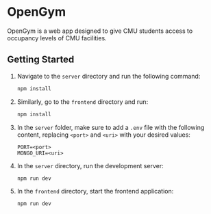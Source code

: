 # OpenGym

OpenGym is a web app designed to give CMU students access to occupancy levels of CMU facilities.

## Getting Started

1. Navigate to the `server` directory and run the following command:

    ```bash
    npm install
    ```

2. Similarly, go to the `frontend` directory and run:

    ```bash
    npm install
    ```

3. In the `server` folder, make sure to add a `.env` file with the following content, replacing `<port>` and `<uri>` with your desired values:

    ```env
    PORT=<port>
    MONGO_URI=<uri>
    ```

4. In the `server` directory, run the development server:

    ```bash
    npm run dev
    ```

5. In the `frontend` directory, start the frontend application:

    ```bash
    npm run dev
    ```
